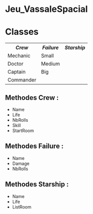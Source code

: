# Jeu_VassaleSpacial
<html>
<head>
	<title>Jeu vassal des familles</title>
</head>
<body>
<h1>Classes</h1>
<table>
	<tr>
		<th><i>Crew</i></th>
		<th><i>Failure</i></th>
		<th><i>Starship</i></th>
	</tr>
	<tr>
		<td>Mechanic</td>
		<td>Small</td>
	</tr>
	<tr>
		<td>Doctor</td>
		<td>Medium</td>
	</tr>
	<tr>
		<td>Captain</td>
		<td>Big</td>
	</tr>
	<tr>
		<td>Commander</td>
		<td></td>
	</tr>
</table>

<h2> Methodes Crew : </h2>
<ul>
	<li>Name</li>
	<li>Life</li>
	<li>NbRolls</li>
	<li>Skill</li>
	<li>StartRoom</li>
</ul>

<h2> Methodes Failure : </h2>
<ul>
	<li>Name</li>
	<li>Damage</li>
	<li>NbRolls</li>
</ul>

<h2> Methodes Starship : </h2>
<ul>
	<li>Name</li>
	<li>Life</li>
	<li>ListRoom</li>
</ul>
</body>
</html>